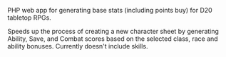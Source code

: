 PHP web app for generating base stats (including points buy) for D20 tabletop RPGs.

Speeds up the process of creating a new character sheet by generating Ability, Save, and Combat scores based on the selected class, race and ability bonuses. Currently doesn't include skills.